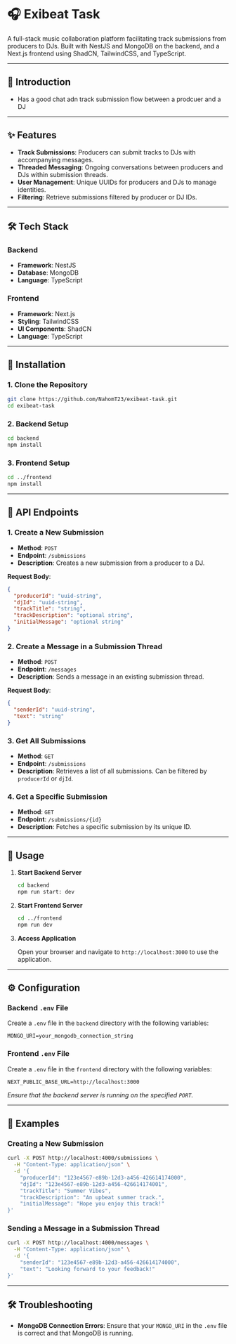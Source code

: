 # 🎧 Exibeat Task

A full-stack music collaboration platform facilitating track submissions from producers to DJs. Built with NestJS and MongoDB on the backend, and a Next.js frontend using ShadCN, TailwindCSS, and TypeScript.

---
## 📖 Introduction

- Has a good chat adn track submission flow between a prodcuer and a DJ
---

## ✨ Features

- **Track Submissions**: Producers can submit tracks to DJs with accompanying messages.
- **Threaded Messaging**: Ongoing conversations between producers and DJs within submission threads.
- **User Management**: Unique UUIDs for producers and DJs to manage identities.
- **Filtering**: Retrieve submissions filtered by producer or DJ IDs.

---

## 🛠️ Tech Stack

### Backend

- **Framework**: NestJS
- **Database**: MongoDB
- **Language**: TypeScript

### Frontend

- **Framework**: Next.js
- **Styling**: TailwindCSS
- **UI Components**: ShadCN
- **Language**: TypeScript

---

## 🧰 Installation

### 1. Clone the Repository

```bash
git clone https://github.com/NahomT23/exibeat-task.git
cd exibeat-task
```

### 2. Backend Setup

```bash
cd backend
npm install
```

### 3. Frontend Setup

```bash
cd ../frontend
npm install
```

---

## 📡 API Endpoints

### 1. Create a New Submission

- **Method**: `POST`
- **Endpoint**: `/submissions`
- **Description**: Creates a new submission from a producer to a DJ.

**Request Body**:

```json
{
  "producerId": "uuid-string",
  "djId": "uuid-string",
  "trackTitle": "string",
  "trackDescription": "optional string",
  "initialMessage": "optional string"
}
```

### 2. Create a Message in a Submission Thread

- **Method**: `POST`
- **Endpoint**: `/messages`
- **Description**: Sends a message in an existing submission thread.

**Request Body**:

```json
{
  "senderId": "uuid-string",
  "text": "string"
}
```

### 3. Get All Submissions

- **Method**: `GET`
- **Endpoint**: `/submissions`
- **Description**: Retrieves a list of all submissions. Can be filtered by `producerId` or `djId`.

### 4. Get a Specific Submission

- **Method**: `GET`
- **Endpoint**: `/submissions/{id}`
- **Description**: Fetches a specific submission by its unique ID.

---

## 🚀 Usage

1. **Start Backend Server**

   ```bash
   cd backend
   npm run start: dev
   ```

2. **Start Frontend Server**

   ```bash
   cd ../frontend
   npm run dev
   ```

3. **Access Application**

   Open your browser and navigate to `http://localhost:3000` to use the application.

---

## ⚙️ Configuration

### Backend `.env` File

Create a `.env` file in the `backend` directory with the following variables:

```env
MONGO_URI=your_mongodb_connection_string

```

### Frontend `.env` File

Create a `.env` file in the `frontend` directory with the following variables:

```env
NEXT_PUBLIC_BASE_URL=http://localhost:3000
```

*Ensure that the backend server is running on the specified `PORT`.*

---

## 🧪 Examples

### Creating a New Submission

```bash
curl -X POST http://localhost:4000/submissions \
  -H "Content-Type: application/json" \
  -d '{
    "producerId": "123e4567-e89b-12d3-a456-426614174000",
    "djId": "123e4567-e89b-12d3-a456-426614174001",
    "trackTitle": "Summer Vibes",
    "trackDescription": "An upbeat summer track.",
    "initialMessage": "Hope you enjoy this track!"
}'
```

### Sending a Message in a Submission Thread

```bash
curl -X POST http://localhost:4000/messages \
  -H "Content-Type: application/json" \
  -d '{
    "senderId": "123e4567-e89b-12d3-a456-426614174000",
    "text": "Looking forward to your feedback!"
}'
```

---

## 🛠️ Troubleshooting

- **MongoDB Connection Errors**: Ensure that your `MONGO_URI` in the `.env` file is correct and that MongoDB is running.

```
